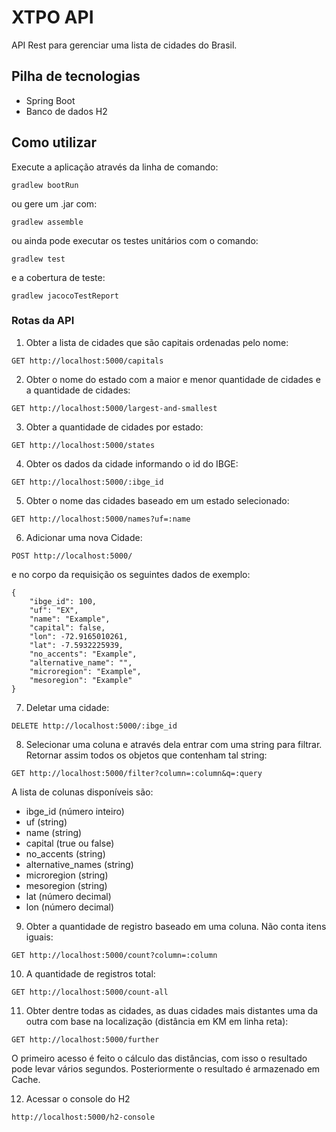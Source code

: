 XTPO API
========

API Rest para gerenciar uma lista de cidades do Brasil.

## Pilha de tecnologias

* Spring Boot
* Banco de dados H2

## Como utilizar

Execute a aplicação através da linha de comando:

```
gradlew bootRun
```

ou gere um .jar com:

```
gradlew assemble
```

ou ainda pode executar os testes unitários com o comando: 

```
gradlew test
```

e a cobertura de teste:

```
gradlew jacocoTestReport
```

### Rotas da API

01. Obter a lista de cidades que são capitais ordenadas pelo nome:

```
GET http://localhost:5000/capitals
```

02. Obter o nome do estado com a maior e menor quantidade de cidades e a quantidade de cidades:

```
GET http://localhost:5000/largest-and-smallest
```

03. Obter a quantidade de cidades por estado:

```
GET http://localhost:5000/states
```

04. Obter os dados da cidade informando o id do IBGE:

```
GET http://localhost:5000/:ibge_id
```

05. Obter o nome das cidades baseado em um estado selecionado:

```
GET http://localhost:5000/names?uf=:name
```

06. Adicionar uma nova Cidade:

```
POST http://localhost:5000/
```

e no corpo da requisição os seguintes dados de exemplo:

```
{
    "ibge_id": 100,
    "uf": "EX",
    "name": "Example",
    "capital": false,
    "lon": -72.9165010261,
    "lat": -7.5932225939,
    "no_accents": "Example",
    "alternative_name": "",
    "microregion": "Example",
    "mesoregion": "Example"
}
```

07. Deletar uma cidade:

```
DELETE http://localhost:5000/:ibge_id
```

08. Selecionar uma coluna e através dela entrar com uma string para filtrar. Retornar assim todos os objetos que contenham tal string:

```
GET http://localhost:5000/filter?column=:column&q=:query
```

A lista de colunas disponíveis são:

* ibge_id (número inteiro)
* uf (string)
* name (string)
* capital (true ou false)
* no_accents (string)
* alternative_names (string)
* microregion (string)
* mesoregion (string)
* lat (número decimal)
* lon (número decimal)

09. Obter a quantidade de registro baseado em uma coluna. Não conta itens iguais:

```
GET http://localhost:5000/count?column=:column
```

10. A quantidade de registros total:

```
GET http://localhost:5000/count-all
```

11. Obter dentre todas as cidades, as duas cidades mais distantes uma da outra com base na localização (distância em KM em linha reta):

```
GET http://localhost:5000/further
```

O primeiro acesso é feito o cálculo das distâncias, com isso o resultado pode levar vários segundos. Posteriormente o resultado é armazenado em Cache.

12. Acessar o console do H2

```
http://localhost:5000/h2-console
```